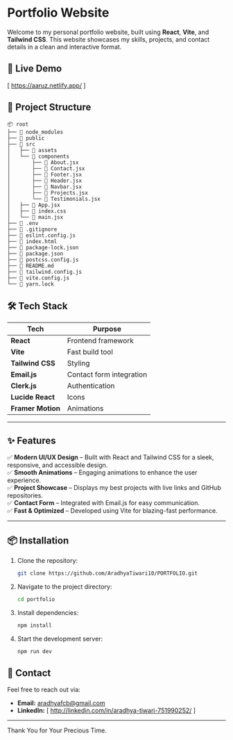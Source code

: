 # Portfolio Website

Welcome to my personal portfolio website, built using **React**, **Vite**, and **Tailwind CSS**. This website showcases my skills, projects, and contact details in a clean and interactive format.

## 🚀 Live Demo
[ https://aaruz.netlify.app/ ]

## 📂 Project Structure

```
📦 root
├── 📁 node_modules
├── 📁 public
├── 📁 src
│   ├── 📁 assets
│   └── 📁 components
│       ├── 📄 About.jsx
│       ├── 📄 Contact.jsx
│       ├── 📄 Footer.jsx
│       ├── 📄 Header.jsx
│       ├── 📄 Navbar.jsx
│       ├── 📄 Projects.jsx
│       └── 📄 Testimonials.jsx
│   ├── 📄 App.jsx
│   ├── 📄 index.css
│   └── 📄 main.jsx
├── 📄 .env
├── 📄 .gitignore
├── 📄 eslint.config.js
├── 📄 index.html
├── 📄 package-lock.json
├── 📄 package.json
├── 📄 postcss.config.js
├── 📄 README.md
├── 📄 tailwind.config.js
├── 📄 vite.config.js
└── 📄 yarn.lock
```

## 🛠️ Tech Stack  

| Tech | Purpose |
|------|---------|
| **React** | Frontend framework |
| **Vite** | Fast build tool |
| **Tailwind CSS** | Styling |
| **Email.js** | Contact form integration |
| **Clerk.js** | Authentication |
| **Lucide React** | Icons |
| **Framer Motion** | Animations |

---
## ✨ Features

✅ **Modern UI/UX Design** – Built with React and Tailwind CSS for a sleek, responsive, and accessible design.  
✅ **Smooth Animations** – Engaging animations to enhance the user experience.  
✅ **Project Showcase** – Displays my best projects with live links and GitHub repositories.  
✅ **Contact Form** – Integrated with Email.js for easy communication.  
✅ **Fast & Optimized** – Developed using Vite for blazing-fast performance.  

---

## 📦 Installation

1. Clone the repository:
   ```sh
   git clone https://github.com/AradhyaTiwari10/PORTFOLIO.git
   ```
2. Navigate to the project directory:
   ```sh
   cd portfolio
   ```
3. Install dependencies:
   ```sh
   npm install
   ```
4. Start the development server:
   ```sh
   npm run dev
   ```

## 📧 Contact

Feel free to reach out via:
- **Email:** aradhyafcb@gmail.com
- **LinkedIn:** [ http://linkedin.com/in/aradhya-tiwari-751990252/ ]

---

Thank You for Your Precious Time.
